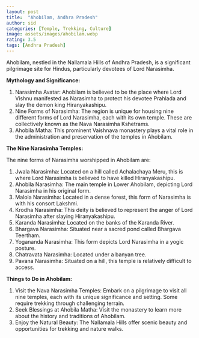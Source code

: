 ```yaml
---
layout: post
title:  "Ahobilam, Andhra Pradesh"
author: sid
categories: [Temple, Trekking, Culture]
image: assets/images/ahobilam.webp
rating: 3.5
tags: [Andhra Pradesh]
---
```

Ahobilam, nestled in the Nallamala Hills of Andhra Pradesh, is a significant pilgrimage site for Hindus, particularly devotees of Lord Narasimha. 

**Mythology and Significance:**

1. Narasimha Avatar: Ahobilam is believed to be the place where Lord Vishnu manifested as Narasimha to protect his devotee Prahlada and slay the demon king Hiranyakashipu.
2. Nine Forms of Narasimha: The region is unique for housing nine different forms of Lord Narasimha, each with its own temple. These are collectively known as the Nava Narasimha Kshetrams.
3. Ahobila Matha: This prominent Vaishnava monastery plays a vital role in the administration and preservation of the temples in Ahobilam.

**The Nine Narasimha Temples:**

The nine forms of Narasimha worshipped in Ahobilam are:

1. Jwala Narasimha: Located on a hill called Achalachaya Meru, this is where Lord Narasimha is believed to have killed Hiranyakashipu.
2. Ahobila Narasimha: The main temple in Lower Ahobilam, depicting Lord Narasimha in his original form.
3. Malola Narasimha: Located in a dense forest, this form of Narasimha is with his consort Lakshmi.
4. Krodha Narasimha: This deity is believed to represent the anger of Lord Narasimha after slaying Hiranyakashipu.
5. Karanda Narasimha: Located on the banks of the Karanda River.
6. Bhargava Narasimha: Situated near a sacred pond called Bhargava Teertham.
7. Yogananda Narasimha: This form depicts Lord Narasimha in a yogic posture.
8. Chatravata Narasimha: Located under a banyan tree.
9. Pavana Narasimha: Situated on a hill, this temple is relatively difficult to access.

**Things to Do in Ahobilam:**

1. Visit the Nava Narasimha Temples: Embark on a pilgrimage to visit all nine temples, each with its unique significance and setting. Some require trekking through challenging terrain.
2. Seek Blessings at Ahobila Matha: Visit the monastery to learn more about the history and traditions of Ahobilam.
3. Enjoy the Natural Beauty: The Nallamala Hills offer scenic beauty and opportunities for trekking and nature walks.

<div class="pa-carousel-widget" style="width:100%; height:480px; display:none;"
  data-link="https://www.trawell.in/andhra/ahobilam/places-to-visit-things-to-do"
  data-title="Ahobilam, Andhra Pradesh"
  data-description="Ahobilam, nestled in the Nallamala Hills of Andhra Pradesh, is a significant pilgrimage site for Hindus, particularly devotees of Lord Narasimha. "
  data-delay="3">
  <object data="https://lh3.googleusercontent.com/pw/AP1GczMvSbmeM7nDKqbg4BPF-4FRVGLyFmPJOVLKZ20mMrXhZKEaHoXvSSeMNJ1906Z6ZnSdpQu6MTqMx75LIfvdBYREl5h_-Ot-1tLF2MlQmDrno1mb8Vav=w960-rw-h720"></object>
  <object data="https://lh3.googleusercontent.com/pw/AP1GczMbFOlGy6MTkuqx-s0YRoytBuJm7cADRTpu5DwPSCPJfyIuUpLiEUjOzzpO3QESfoEkw326RWMdyP4-EMhFVX8pQCAthjzSn8OhwpjMw71aJiFBG3wJ=w960-rw-h720"></object>
  <object data="https://lh3.googleusercontent.com/pw/AP1GczMoCEXJCQIF9-LloGaPj0pcXsoht7Ed9x7D0ZxLdptMzzSroTQFOciXq5dq9JDqLcPMxoZffGMOI1RZcX5lywqiBMuIMLzJEMDQsHbjF3ouqR5N3BUp=w960-rw-h720"></object>
  <object data="https://lh3.googleusercontent.com/pw/AP1GczMc1dD8cunSPOu4fxCnaiNO1exosDBFmSy0Znl-vbacwIT5qMH_xJlurFRZZl0ee9_tX9usngPqZOqpJfWWflNWnPe_emvvIiWgqmnHoGyWv_2sTnT1=w960-rw-h720"></object>
  <object data="https://lh3.googleusercontent.com/pw/AP1GczOZBPVR7ZSSyuF5ZBWBjNUc8jF679qA1jCn02cOuxCvZPH2w-YThz5lPmWfol7DKdavA6bj9UmtB6uk4Cof1xYMT_PU0kZDkdChJB6FjO1TTaRxtmKI=w960-rw-h720"></object>
  <object data="https://lh3.googleusercontent.com/pw/AP1GczOI7nMl_sLHbsqmhYmdrxURah-i0ia8kuHVXwEHBDuKOBsyspS0K9-1gMCM6U-wV-RDRoI79w_eHmao14t-_VPld0ncNmGCvuz4akonA7zRabL4dD1I=w960-rw-h720"></object>
  <object data="https://lh3.googleusercontent.com/pw/AP1GczOlox2aReWWOIZHiAuqlOZTEO88yVZnAN2FKkM3rDGLeTlr3Kwsm8cOHF0gdSJMjGYV1lCKobTFNK7uTjYKpKGL3ZHXWAEWdGIzy26O5wCYwYyWB2rV=w960-rw-h720"></object>
  <object data="https://lh3.googleusercontent.com/pw/AP1GczOfZbgs9FGJYvDkU-ReDtJqubQmdo3unCkTH0CVF5mP9EfyR-5rtt9MZJAfQLQhEeG1-m58tWfus0OIJVLNKbPHtZphnebiAKYirNXUu18-RnUOHawG=w960-rw-h720"></object>
  <object data="https://lh3.googleusercontent.com/pw/AP1GczMGU2X9MRlZzVchjubjPitx_4MobhLKAOA2phMshfqqhPj5p4SE2N67hk7R39Rzd5Ujl7-4TvQRA4JRBMXyL1EfWObFMDsZ8nwyGbw6VQaCQkxMqwwc=w960-rw-h720"></object>
  <object data="https://lh3.googleusercontent.com/pw/AP1GczNvswN9WwgwTcUvphOCguRNtn1HvIPw38Kg-zgL-zd0LlZ8yb9E5rINFDWUDwE3goaTSRrXvw8fmasPQ4FFS1f8p5qJ49N60guLptFuQmhzpGdScPlL=w960-rw-h720"></object>
  <object data="https://lh3.googleusercontent.com/pw/AP1GczO8SrXCU7trKi4ul4hED7HuvEYMSwm2_v-O7d4CqlzDSvtwqtbukgJYWNbJCdvUm0_VyQKK8lPvaleUCfp71nIdGY8M76BSFmAS11DdKHy0b-JuT1Rf=w960-rw-h720"></object>
  <object data="https://lh3.googleusercontent.com/pw/AP1GczNXhxFFm80IneBnucgmkCynLwUIuHu0DS_Mn0nxshVoQVf-3dpIZN0zYVmNKCcozzjpQ9hOUNxQt2i_fKBXyMxlsn9ih2XJI1ZZZto4MMUzY_QzlYkO=w960-rw-h720"></object>
  <object data="https://lh3.googleusercontent.com/pw/AP1GczNnB5zvJss9f22JHMruj0LlXqUpAHYcazNenjmuuZ3wLqvcRVmjk-cCyQ8ubStgHdtqAGC_ct0Ql_bXAVyqgVf9fVjBsN-3LCH4s_6eBcShe7ipNH2b=w960-rw-h720"></object>
  <object data="https://lh3.googleusercontent.com/pw/AP1GczPNh7eRSnN4i8wLVpfczrgjYMsZS_pE1G81mOApNGHdhmOVuoURRpoeujw23HA9HMWoAvQoXFHPaAhfFPJRW_X2vZ8Si90iZYn1F8uHAOEJdn4AyBXu=w960-rw-h720"></object>
  <object data="https://lh3.googleusercontent.com/pw/AP1GczO0YULOSObZDGe2N5ca8tEqTVL8w1kSYGJ1iaQ28BcegBQAyoreAPPy4xhfhE4iwnwbUBqfvf_AHddJEDrFeoGqTeruTR-h-AdDhHTrSDoy3lhXO7kO=w960-rw-h720"></object>
  <object data="https://lh3.googleusercontent.com/pw/AP1GczPHDZUxolCeyrD0LK6mw0vC1-WSmiLAJh3s3ibIBKR8EykqBCeFQrozlP8TxNrqSecGDezMwF5JSGBI49HaVnyk6i8mTuYSkiaEpOT0BtKhEUuyzKvU=w960-rw-h720"></object>
  <object data="https://lh3.googleusercontent.com/pw/AP1GczOXV0etnfxKSP43n7Djmvf8vBAtxUtz62pqRVojY5zkasjZcjS8pjdzRr_dNRVoMUaApl4LQFtxtwP2Y6fJdrkCGsX5r1LgAfwX1qfGfgwDj3XKqRnx=w960-rw-h720"></object>
  <object data="https://lh3.googleusercontent.com/pw/AP1GczNOBIyMvC_tvoxPFgSl08Fl9NI4Dby36rxnsmhJLr51y2BD8bSp-xYMd3ZTNDiPzLEZfMt-9qacz7E1w_8wkfAwR2GBYD3vGNoamh172ZBSOn00qYrg=w960-rw-h720"></object>
  <object data="https://lh3.googleusercontent.com/pw/AP1GczN0pWUQAY2hPkATrUqIEb0dxFu-ulS_k0W4ueBPj4juZlmGdZTfCbNYWnwMgmIpZMvDqcCnR5PlYna2p5tU1YD8ShczctrSYjKihf2AlPCwyG0cScka=w960-rw-h720"></object>
  <object data="https://lh3.googleusercontent.com/pw/AP1GczPZgW17xWOIsG_reXWb2u0wgCYUJTl6GIlewyqFP3J4NpdPdBkfS7Fts4y3zDTySkxZa_RFDhyf3zEGaSwwL0xFFahHqZDhwzjdQWZRJWBDChnsv58J=w960-rw-h720"></object>
  <object data="https://lh3.googleusercontent.com/pw/AP1GczOgKy0Go97v1osmH5BQAg6zuX1Oi9HHzoCbHmCA74w3Ofe4e3efZOSbAf6lAnMInGP_jS5n3ABd3yP-69jz84rggI98H8GAV-ByYoAEw7xnyMraGLip=w960-rw-h720"></object>
  <object data="https://lh3.googleusercontent.com/pw/AP1GczN9RdJCF9yj9fqB2ssoVZXXBcup5yLgWcVATaoxiR8I6IpGLQYhkqQjtqbAAVHkqqXLcZZHBHu-qaUMZMCtbpRCwRn9XLBeHgRTjd1PxOUuYuOZ3Tz_=w960-rw-h720"></object>
  <object data="https://lh3.googleusercontent.com/pw/AP1GczNd69nyK9GwZ_kvwEU5BNQ502ZzlWREcwkM0yOwE-27VnkVnh8jdyrx2b-sC5oSq4sc1wqoW4wtYWLKrT31dy5_U03n7PGG8f_HK5vvyLSXottuiWGT=w960-rw-h720"></object>
  <object data="https://lh3.googleusercontent.com/pw/AP1GczM5sarT3rcfxvdBBByDu3ZXL9MAhrGBBB60KoMbZMp0utt1BLwjxa9AGCX0LvAz_DgkRd_GfdEC6uPKITudRRerkWdwqSozDkBfskogxGF35FYo2GQ5=w960-rw-h720"></object>
  <object data="https://lh3.googleusercontent.com/pw/AP1GczPngIy9kAtiqlwrUhB5ez_MfTOgDXheY391PyS9U74bVpqfqv2nXk53K-r0cQ1XRi7iRUrB7S3t0KWT64lDWZevIhYf79rKQVtvkH63s5dClHJLXkz-=w960-rw-h720"></object>
  <object data="https://lh3.googleusercontent.com/pw/AP1GczOPbxT5iblKTi8PkLwu7acOxAOshYdhrC04ctw6zqf7jfVtKNWirnyBvZcM4wr0Jl6JjNg98I9zeVBWiNKz5dyY4Wn748aDcxOV-v7hLa2zhkE3BrEe=w960-rw-h720"></object>
</div>
